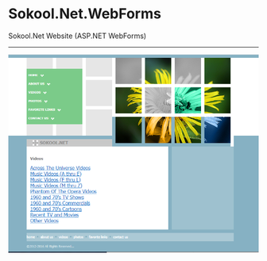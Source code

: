 # Sokool.Net.WebForms
Sokool.Net Website (ASP.NET WebForms)

<hr>

![Image1](Images/Image1.png  "Videos page embedded in Master page")